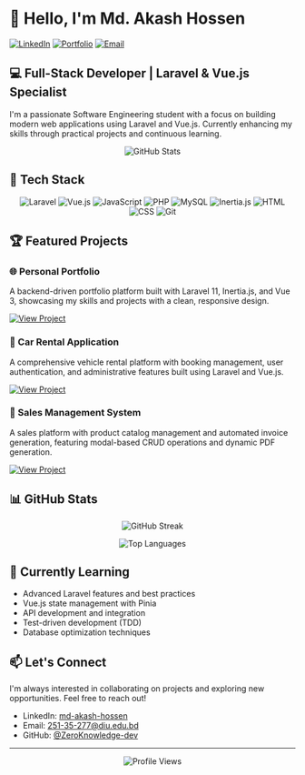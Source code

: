 # 👋 Hello, I'm Md. Akash Hossen

[![LinkedIn](https://img.shields.io/badge/LinkedIn-md--akash--hossen-blue?style=flat&logo=linkedin)](https://linkedin.com/in/md-akash-hossen)
[![Portfolio](https://img.shields.io/badge/Portfolio-akashhossen.dev-green?style=flat&logo=googlecloud)](https://github.com/ZeroKnowledge-dev)
[![Email](https://img.shields.io/badge/Email-251--35--277%40diu.edu.bd-red?style=flat&logo=gmail)](mailto:251-35-277@diu.edu.bd)

## 💻 Full-Stack Developer | Laravel & Vue.js Specialist

I'm a passionate Software Engineering student with a focus on building modern web applications using Laravel and Vue.js. Currently enhancing my skills through practical projects and continuous learning.

<p align="center">
  <img src="https://github-readme-stats.vercel.app/api?username=ZeroKnowledge-dev&show_icons=true&theme=react" alt="GitHub Stats" />
</p>

## 🚀 Tech Stack

<p align="center">
  <img src="https://img.shields.io/badge/Laravel-FF2D20?style=for-the-badge&logo=laravel&logoColor=white" alt="Laravel" />
  <img src="https://img.shields.io/badge/Vue.js-4FC08D?style=for-the-badge&logo=vue.js&logoColor=white" alt="Vue.js" />
  <img src="https://img.shields.io/badge/JavaScript-F7DF1E?style=for-the-badge&logo=javascript&logoColor=black" alt="JavaScript" />
  <img src="https://img.shields.io/badge/PHP-777BB4?style=for-the-badge&logo=php&logoColor=white" alt="PHP" />
  <img src="https://img.shields.io/badge/MySQL-4479A1?style=for-the-badge&logo=mysql&logoColor=white" alt="MySQL" />
  <img src="https://img.shields.io/badge/Inertia.js-6875f5?style=for-the-badge" alt="Inertia.js" />
  <img src="https://img.shields.io/badge/HTML5-E34F26?style=for-the-badge&logo=html5&logoColor=white" alt="HTML" />
  <img src="https://img.shields.io/badge/CSS3-1572B6?style=for-the-badge&logo=css3&logoColor=white" alt="CSS" />
  <img src="https://img.shields.io/badge/Git-F05032?style=for-the-badge&logo=git&logoColor=white" alt="Git" />
</p>

## 🏆 Featured Projects

### 🌐 Personal Portfolio
A backend-driven portfolio platform built with Laravel 11, Inertia.js, and Vue 3, showcasing my skills and projects with a clean, responsive design.

[![View Project](https://img.shields.io/badge/View_Project-4285F4?style=flat-square&logo=google-chrome&logoColor=white)](https://github.com/ZeroKnowledge-dev)

### 🚗 Car Rental Application
A comprehensive vehicle rental platform with booking management, user authentication, and administrative features built using Laravel and Vue.js.

[![View Project](https://img.shields.io/badge/View_Project-4285F4?style=flat-square&logo=google-chrome&logoColor=white)](https://github.com/ZeroKnowledge-dev)

### 💼 Sales Management System
A sales platform with product catalog management and automated invoice generation, featuring modal-based CRUD operations and dynamic PDF generation.

[![View Project](https://img.shields.io/badge/View_Project-4285F4?style=flat-square&logo=google-chrome&logoColor=white)](https://github.com/ZeroKnowledge-dev)

## 📊 GitHub Stats

<p align="center">
  <img src="https://github-readme-streak-stats.herokuapp.com/?user=ZeroKnowledge-dev&theme=react" alt="GitHub Streak" />
</p>

<p align="center">
  <img src="https://github-readme-stats.vercel.app/api/top-langs/?username=ZeroKnowledge-dev&layout=compact&theme=react" alt="Top Languages" />
</p>

## 🌱 Currently Learning

- Advanced Laravel features and best practices
- Vue.js state management with Pinia
- API development and integration
- Test-driven development (TDD)
- Database optimization techniques

## 📫 Let's Connect

I'm always interested in collaborating on projects and exploring new opportunities. Feel free to reach out!

- LinkedIn: [md-akash-hossen](https://linkedin.com/in/md-akash-hossen)
- Email: [251-35-277@diu.edu.bd](mailto:251-35-277@diu.edu.bd)
- GitHub: [@ZeroKnowledge-dev](https://github.com/ZeroKnowledge-dev)

---

<p align="center">
  <img src="https://komarev.com/ghpvc/?username=ZeroKnowledge-dev&color=blueviolet" alt="Profile Views" />
</p>
